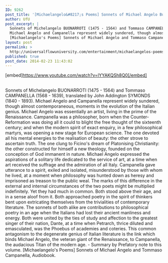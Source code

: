 ```yaml
---
ID: 9262
post_title: '[Michaelangelo&#8217;s Poems] Sonnets of Michael Angelo Buonarroti and Tommaso Campanella,'
author: UfU
post_excerpt: |
  Sonnets of Michelangelo BUONARROTI (1475 - 1564) and Tommaso CAMPANELLA (1568 - 1639), translated by John Addington SYMONDS (1840 - 1893).
  Michael Angelo and Campanella represent widely sundered, though almost contemporaneous, moments in the evolution of the Italian genius. Michael Angelo was essentially an artist, living in the prime of the Renaissance. Campanella was a philosopher, born when the Counter-Reformation was doing all it could to blight the free thought of the sixteenth century; and when the modern spirit of exact enquiry, in a few philosophical martyrs, was opening a new stage for European science. The one devoted all his mental energies to the realisation of beauty: the other strove to ascertain truth. The one clung to Ficino's dream of Platonising Christianity: the other constructed for himself a new theology, founded on the conception of God immanent in nature. Michael Angelo expressed the aspirations of a solitary life dedicated to the service of art, at a time when art received the suffrage and the admiration of all Italy. Campanella gave utterance to a spirit, exiled and isolated, misunderstood by those with whom he lived, at a moment when philosophy was hunted down as heresy and imprisoned as treason to the public weal. The marks of this difference in the external and internal circumstances of the two poets might be multiplied indefinitely. Yet they had much in common. Both stood above their age, and in a sense aloof from it. Both approached poetry in the spirit of thinkers bent upon extricating themselves from the trivialities of contemporary literature. The sonnets of both alike are contributions to philosophical poetry in an age when the Italians had lost their ancient manliness and energy. Both were united by the ties of study and affection to the greatest singer of their nation, Dante, at a time when Petrarch, thrice diluted and emasculated, was the Phoebus of academies and coteries. This common antagonism to the degenerate genius of Italian literature is the link which binds Michael Angelo, the veteran giant of the Renaissance, to Campanella, the audacious Titan of the modern age. - Summary by Prefatory note to this volume.
  [Michaelangelo's Poems] Sonnets of Michael Angelo and Tommaso Campanella, Audiobook.
layout: post
permalink: >
  http://universalflowuniversity.com/entertainment/michaelangelos-poems-sonnets-of-michael-angelo-buonarroti-and-tommaso-campanella/
published: true
post_date: 2014-02-23 11:43:02
---
```

[embed]https://www.youtube.com/watch?v=lYYAKQSh8Q0[/embed]</br></br>
<p>Sonnets of Michelangelo BUONARROTI (1475 - 1564) and Tommaso CAMPANELLA (1568 - 1639), translated by John Addington SYMONDS (1840 - 1893).
Michael Angelo and Campanella represent widely sundered, though almost contemporaneous, moments in the evolution of the Italian genius. Michael Angelo was essentially an artist, living in the prime of the Renaissance. Campanella was a philosopher, born when the Counter-Reformation was doing all it could to blight the free thought of the sixteenth century; and when the modern spirit of exact enquiry, in a few philosophical martyrs, was opening a new stage for European science. The one devoted all his mental energies to the realisation of beauty: the other strove to ascertain truth. The one clung to Ficino's dream of Platonising Christianity: the other constructed for himself a new theology, founded on the conception of God immanent in nature. Michael Angelo expressed the aspirations of a solitary life dedicated to the service of art, at a time when art received the suffrage and the admiration of all Italy. Campanella gave utterance to a spirit, exiled and isolated, misunderstood by those with whom he lived, at a moment when philosophy was hunted down as heresy and imprisoned as treason to the public weal. The marks of this difference in the external and internal circumstances of the two poets might be multiplied indefinitely. Yet they had much in common. Both stood above their age, and in a sense aloof from it. Both approached poetry in the spirit of thinkers bent upon extricating themselves from the trivialities of contemporary literature. The sonnets of both alike are contributions to philosophical poetry in an age when the Italians had lost their ancient manliness and energy. Both were united by the ties of study and affection to the greatest singer of their nation, Dante, at a time when Petrarch, thrice diluted and emasculated, was the Phoebus of academies and coteries. This common antagonism to the degenerate genius of Italian literature is the link which binds Michael Angelo, the veteran giant of the Renaissance, to Campanella, the audacious Titan of the modern age. - Summary by Prefatory note to this volume.
[Michaelangelo's Poems] Sonnets of Michael Angelo and Tommaso Campanella, Audiobook.</p>